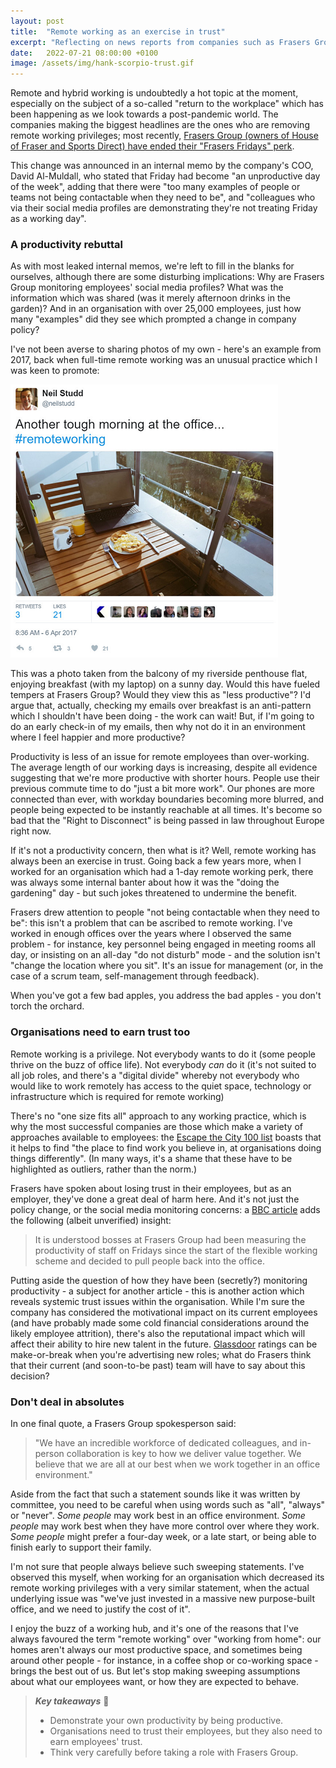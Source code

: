 ```yaml
---
layout: post
title:  "Remote working as an exercise in trust"
excerpt: "Reflecting on news reports from companies such as Frasers Group, who are removing remote working perks."
date:   2022-07-21 08:00:00 +0100
image: /assets/img/hank-scorpio-trust.gif
---
```


Remote and hybrid working is undoubtedly a hot topic at the moment, especially on the subject of a so-called "return to the workplace" which has been happening as we look towards a post-pandemic world. The companies making the biggest headlines are the ones who are removing remote working privileges; most recently, [Frasers Group (owners of House of Fraser and Sports Direct) have ended their "Frasers Fridays" perk](https://www.theguardian.com/business/2022/jul/14/frasers-group-scraps-friday-home-working).

This change was announced in an internal memo by the company's COO, David Al-Muldall, who stated that Friday had become "an unproductive day of the week", adding that there were "too many examples of people or teams not being contactable when they need to be", and "colleagues who via their social media profiles are demonstrating they're not treating Friday as a working day".

### A productivity rebuttal

As with most leaked internal memos, we're left to fill in the blanks for ourselves, although there are some disturbing implications: Why are Frasers Group monitoring employees' social media profiles? What was the information which was shared (was it merely afternoon drinks in the garden)? And in an organisation with over 25,000 employees, just how many "examples" did they see which prompted a change in company policy?

I've not been averse to sharing photos of my own - here's an example from 2017, back when full-time remote working was an unusual practice which I was keen to promote:

![Tweet from Neil on a remote working day](/assets/img/neil-remote-working.png)

This was a photo taken from the balcony of my riverside penthouse flat, enjoying breakfast (with my laptop) on a sunny day. Would this have fueled tempers at Frasers Group? Would they view this as "less productive"? I'd argue that, actually, checking my emails over breakfast is an anti-pattern which I shouldn't have been doing - the work can wait! But, if I'm going to do an early check-in of my emails, then why not do it in an environment where I feel happier and more productive?

Productivity is less of an issue for remote employees than over-working. The average length of our working days is increasing, despite all evidence suggesting that we're more productive with shorter hours. People use their previous commute time to do "just a bit more work". Our phones are more connected than ever, with workday boundaries becoming more blurred, and people being expected to be instantly reachable at all times. It's become so bad that the "Right to Disconnect" is being passed in law throughout Europe right now.

If it's not a productivity concern, then what is it? Well, remote working has always been an exercise in trust. Going back a few years more, when I worked for an organisation which had a 1-day remote working perk, there was always some internal banter about how it was the "doing the gardening" day - but such jokes threatened to undermine the benefit.

Frasers drew attention to people "not being contactable when they need to be": this isn't a problem that can be ascribed to remote working. I've worked in enough offices over the years where I observed the same problem - for instance, key personnel being engaged in meeting rooms all day, or insisting on an all-day "do not disturb" mode - and the solution isn't "change the location where you sit". It's an issue for management (or, in the case of a scrum team, self-management through feedback).

When you've got a few bad apples, you address the bad apples - you don't torch the orchard.

### Organisations need to earn trust too

Remote working is a privilege. Not everybody wants to do it (some people thrive on the buzz of office life). Not everybody _can_ do it (it's not suited to all job roles, and there's a "digital divide" whereby not everybody who would like to work remotely has access to the quiet space, technology or infrastructure which is required for remote working)

There's no "one size fits all" approach to any working practice, which is why the most successful companies are those which make a variety of approaches available to employees: the [Escape the City 100 list](https://www.escapethecity.org/escape100/2022) boasts that it helps to find "the place to find work you believe in, at organisations doing things differently". (In many ways, it's a shame that these have to be highlighted as outliers, rather than the norm.)

Frasers have spoken about losing trust in their employees, but as an employer, they've done a great deal of harm here. And it's not just the policy change, or the social media monitoring concerns: a [BBC article](https://www.bbc.co.uk/news/business-62175875) adds the following (albeit unverified) insight:

> It is understood bosses at Frasers Group had been measuring the productivity of staff on Fridays since the start of the flexible working scheme and decided to pull people back into the office.

Putting aside the question of how they have been (secretly?) monitoring productivity - a subject for another article - this is another action which reveals systemic trust issues within the organisation. While I'm sure the company has considered the motivational impact on its current employees (and have probably made some cold financial considerations around the likely employee attrition), there's also the reputational impact which will affect their ability to hire new talent in the future. [Glassdoor](https://www.glassdoor.co.uk/) ratings can be make-or-break when you're advertising new roles; what do Frasers think that their current (and soon-to-be past) team will have to say about this decision?

### Don't deal in absolutes

In one final quote, a Frasers Group spokesperson said:

> "We have an incredible workforce of dedicated colleagues, and in-person collaboration is key to how we deliver value together. We believe that we are all at our best when we work together in an office environment."

Aside from the fact that such a statement sounds like it was written by committee, you need to be careful when using words such as "all", "always" or "never". _Some people_ may work best in an office environment. _Some people_ may work best when they have more control over where they work. _Some people_ might prefer a four-day week, or a late start, or being able to finish early to support their family.

I'm not sure that people always believe such sweeping statements. I've observed this myself, when working for an organisation which decreased its remote working privileges with a very similar statement, when the actual underlying issue was "we've just invested in a massive new purpose-built office, and we need to justify the cost of it".

I enjoy the buzz of a working hub, and it's one of the reasons that I've always favoured the term "remote working" over "working from home": our homes aren't always our most productive space, and sometimes being around other people - for instance, in a coffee shop or co-working space - brings the best out of us. But let's stop making sweeping assumptions about what our employees want, or how they are expected to behave.

> **_Key takeaways_** 📝  
> * Demonstrate your own productivity by being productive.
> * Organisations need to trust their employees, but they also need to earn employees' trust.
> * Think very carefully before taking a role with Frasers Group.